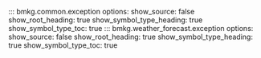 ::: bmkg.common.exception
options:
show_source: false
show_root_heading: true
show_symbol_type_heading: true
show_symbol_type_toc: true
::: bmkg.weather_forecast.exception
options:
show_source: false
show_root_heading: true
show_symbol_type_heading: true
show_symbol_type_toc: true
